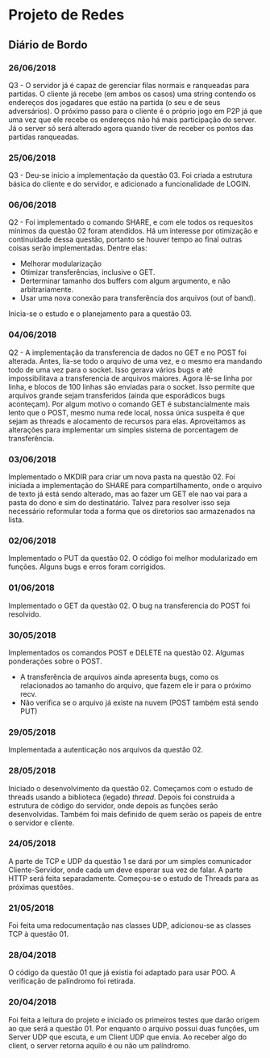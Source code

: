 ﻿# Projeto de Redes
## Diário de Bordo

### 26/06/2018
Q3 - O servidor já é capaz de gerenciar filas normais e ranqueadas para partidas. O cliente já recebe (em ambos os casos) uma string contendo os endereços dos jogadares que estão na partida (o seu e de seus adversários). O próximo passo para o cliente é o próprio jogo em P2P já que uma vez que ele recebe os endereços não há mais participação do server. Já o server só será alterado agora quando tiver de receber os pontos das partidas ranqueadas.

### 25/06/2018
Q3 - Deu-se inicio a implementação da questão 03. Foi criada a estrutura básica do cliente e do servidor, e adicionado a funcionalidade de LOGIN.

### 06/06/2018
Q2 - Foi implementado o comando SHARE, e com ele todos os requesitos mínimos da questão 02 foram atendidos. Há um interesse por otimização e continuidade dessa questão, portanto se houver tempo ao final outras coisas serão implementadas. Dentre elas:
- Melhorar modularização
- Otimizar transferências, inclusive o GET.
- Derterminar tamanho dos buffers com algum argumento, e não arbitrariamente. 
- Usar uma nova conexão para transferência dos arquivos (out of band).

Inicia-se o estudo e o planejamento para a questão 03.

### 04/06/2018
Q2 - A implementação da transferencia de dados no GET e no POST foi alterada. Antes, lia-se todo o arquivo de uma vez, e o mesmo era mandando todo de uma vez para o socket. Isso gerava vários bugs e até impossibilitava a transferencia de arquivos maiores. Agora lê-se linha por linha, e blocos de 100 linhas são enviadas para o socket. Isso permite que arquivos grande sejam transferidos (ainda que esporádicos bugs aconteçam). Por algum motivo o comando GET é substancialmente mais lento que o POST, mesmo numa rede local, nossa única suspeita é que sejam as threads e alocamento de recursos para elas. Aproveitamos as alterações para implementar um simples sistema de porcentagem de transferência. 

### 03/06/2018
Implementado o MKDIR para criar um nova pasta na questão 02. Foi iniciada a implementação do SHARE para compartilhamento, onde o arquivo de texto já está sendo alterado, mas ao fazer um GET ele nao vai para a pasta do dono e sim do destinatário. Talvez para resolver isso seja necessário reformular toda a forma que os diretorios sao armazenados na lista.

### 02/06/2018
Implementado o PUT da questão 02. O código foi melhor modularizado em funções. Alguns bugs e erros foram corrigidos.

### 01/06/2018
Implementado o GET da questão 02. O bug na transferencia do POST foi resolvido.

### 30/05/2018
Implementados os comandos POST e DELETE na questão 02.
Algumas ponderações sobre o POST.
- A transferência de arquivos ainda apresenta bugs, como os relacionados ao tamanho do arquivo, que fazem ele ir para o próximo recv.
- Não verifica se o arquivo já existe na nuvem (POST também está sendo PUT)

### 29/05/2018
Implementada a autenticação nos arquivos da questão 02.

### 28/05/2018
Iniciado o desenvolvimento da questão 02. Começamos com o estudo de threads usando a biblioteca (legado) _thread_. Depois foi construida a estrutura de código do servidor, onde depois as funções serão desenvolvidas. Também foi mais definido de quem serão os papeis de entre o servidor e cliente.

### 24/05/2018
A parte de TCP e UDP da questão 1 se dará por um simples comunicador Cliente-Servidor, onde cada um deve esperar sua vez de falar. A parte HTTP será feita separadamente. Começou-se o estudo de Threads para as próximas questões.

### 21/05/2018
Foi feita uma redocumentação nas classes UDP, adicionou-se as classes TCP à questão 01.

### 28/04/2018
O código da questão 01 que já existia foi adaptado para usar POO. A verificação de palíndromo foi retirada.

### 20/04/2018
Foi feita a leitura do projeto e iniciado os primeiros testes que darão origem ao que será a questão 01. Por enquanto o arquivo possui duas funções, um Server UDP que escuta, e um Client UDP que envia. Ao receber algo do client, o server retorna aquilo é ou não um palíndromo. 
